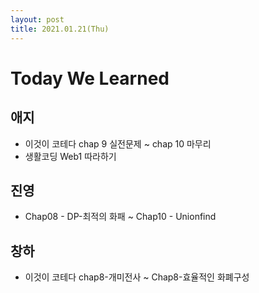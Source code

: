 ```yaml
---
layout: post
title: 2021.01.21(Thu)
---
```

# Today We Learned

## 애지

- 이것이 코테다 chap 9 실전문제 ~ chap 10 마무리
- 생활코딩 Web1 따라하기

## 진영

- Chap08 - DP-최적의 화패 ~ Chap10 - Unionfind

## 창하

- 이것이 코테다 chap8-개미전사 ~ Chap8-효율적인 화폐구성